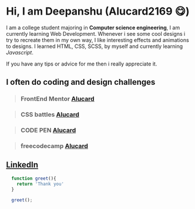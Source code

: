 # Hi, I am Deepanshu (Alucard2169 **😋**)

I am a college student majoring in __Computer science engineering__, I am currently learning Web Development. 
Whenever i see some cool designs i try to recreate them in my own way, I like interesting effects and animations to designs.
I learned HTML, CSS, SCSS, by myself and currently learning *Javascript*.

If you have any tips or advice for me then i really appreciate it.

## I often do coding and design challenges

> ### FrontEnd Mentor [Alucard](https://www.frontendmentor.io/profile/Alucard2169)


> ### CSS battles [Alucard](https://cssbattle.dev/player/NpJ77jYmXnRX59cw7u9iXJlQfr83)


> ### CODE PEN [Alucard](https://codepen.io/alucard2169)


> ### freecodecamp [Alucard](https://www.freecodecamp.org/alucard2169)


## [LinkedIn](https://www.linkedin.com/in/deepanshu-aab1181a6/)


```Javascript
  function greet(){
    return 'Thank you'
  }
  
  greet();
```
